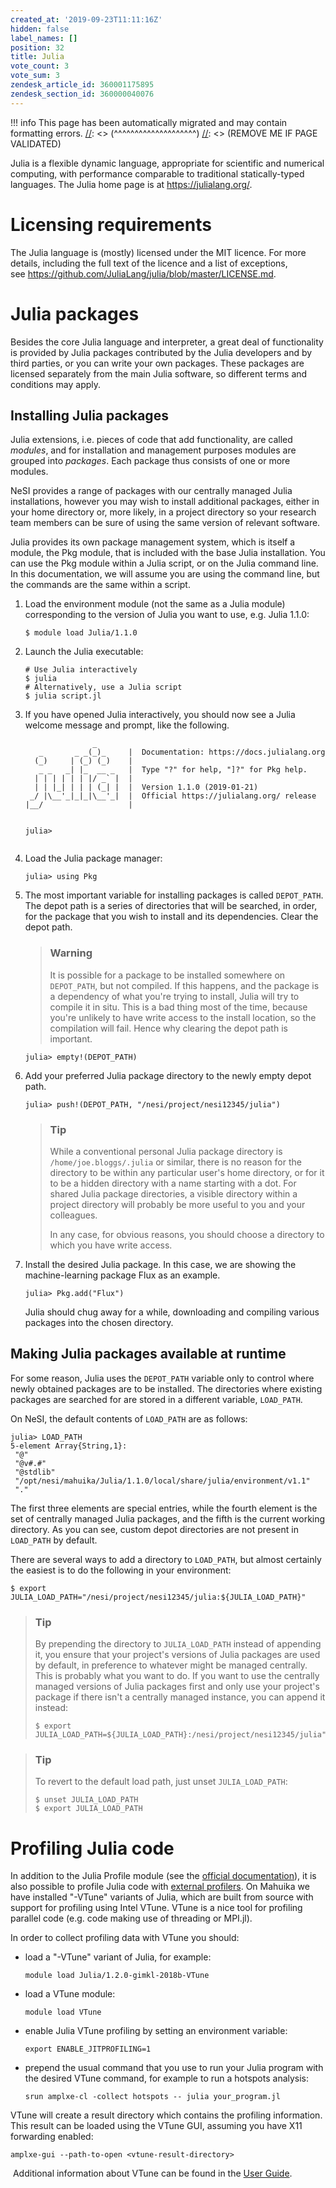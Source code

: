 ```yaml
---
created_at: '2019-09-23T11:11:16Z'
hidden: false
label_names: []
position: 32
title: Julia
vote_count: 3
vote_sum: 3
zendesk_article_id: 360001175895
zendesk_section_id: 360000040076
---
```




[//]: <> (REMOVE ME IF PAGE VALIDATED)
[//]: <> (vvvvvvvvvvvvvvvvvvvv)
!!! info
    This page has been automatically migrated and may contain formatting errors.
[//]: <> (^^^^^^^^^^^^^^^^^^^^)
[//]: <> (REMOVE ME IF PAGE VALIDATED)

<p>Julia is a flexible dynamic language, appropriate for scientific and numerical computing, with performance comparable to traditional statically-typed languages. The Julia home page is at <a href="https://julialang.org/">https://julialang.org/</a>.</p>
<h1 id="licensing">Licensing requirements</h1>
<p>The Julia language is (mostly) licensed under the MIT licence. For more details, including the full text of the licence and a list of exceptions, see <a href="https://github.com/JuliaLang/julia/blob/master/LICENSE.md">https://github.com/JuliaLang/julia/blob/master/LICENSE.md</a>.</p>
<h1 id="julia-packages">Julia packages</h1>
<p>Besides the core Julia language and interpreter, a great deal of functionality is provided by Julia packages contributed by the Julia developers and by third parties, or you can write your own packages. These packages are licensed separately from the main Julia software, so different terms and conditions may apply.</p>
<h2 id="installing-julia-packages">Installing Julia packages</h2>
<p>Julia extensions, i.e. pieces of code that add functionality, are called <em>modules</em>, and for installation and management purposes modules are grouped into <em>packages</em>. Each package thus consists of one or more modules.</p>
<p>NeSI provides a range of packages with our centrally managed Julia installations, however you may wish to install additional packages, either in your home directory or, more likely, in a project directory so your research team members can be sure of using the same version of relevant software.</p>
<p>Julia provides its own package management system, which is itself a module, the Pkg module, that is included with the base Julia installation. You can use the Pkg module within a Julia script, or on the Julia command line. In this documentation, we will assume you are using the command line, but the commands are the same within a script.</p>
<ol>
<li>Load the environment module (not the same as a Julia module) corresponding to the version of Julia you want to use, e.g. Julia 1.1.0:
<pre><code>$ module load Julia/1.1.0</code></pre>
</li>
<li>Launch the Julia executable:
<pre><code># Use Julia interactively
$ julia
# Alternatively, use a Julia script
$ julia script.jl</code></pre>
</li>
<li>If you have opened Julia interactively, you should now see a Julia welcome message and prompt, like the following.
<pre><code>               _
   _       _ _(_)_     |  Documentation: https://docs.julialang.org
  (_)     | (_) (_)    |
   _ _   _| |_  __ _   |  Type "?" for help, "]?" for Pkg help.
  | | | | | | |/ _` |  |
  | | |_| | | | (_| |  |  Version 1.1.0 (2019-01-21)
 _/ |\__'_|_|_|\__'_|  |  Official https://julialang.org/ release
|__/                   |

julia&gt;</code></pre>
</li>
<li>Load the Julia package manager:
<pre><code>julia&gt; using Pkg</code></pre>
</li>
<li>The most important variable for installing packages is called <code>DEPOT_PATH</code>. The depot path is a series of directories that will be searched, in order, for the package that you wish to install and its dependencies. Clear the depot path.
<blockquote class="blockquote-warning">
<h3>Warning</h3>
<p>It is possible for a package to be installed somewhere on <code>DEPOT_PATH</code>, but not compiled. If this happens, and the package is a dependency of what you're trying to install, Julia will try to compile it in situ. This is a bad thing most of the time, because you're unlikely to have write access to the install location, so the compilation will fail. Hence why clearing the depot path is important.</p>
</blockquote>
<pre><code>julia&gt; empty!(DEPOT_PATH)</code></pre>
</li>
<li>Add your preferred Julia package directory to the newly empty depot path.
<pre><code>julia&gt; push!(DEPOT_PATH, "/nesi/project/nesi12345/julia")</code></pre>
<blockquote class="blockquote-tip">
<h3>Tip</h3>
<p>While a conventional personal Julia package directory is <code>/home/joe.bloggs/.julia</code> or similar, there is no reason for the directory to be within any particular user's home directory, or for it to be a hidden directory with a name starting with a dot. For shared Julia package directories, a visible directory within a project directory will probably be more useful to you and your colleagues.</p>
<p>In any case, for obvious reasons, you should choose a directory to which you have write access.</p>
</blockquote>
</li>
<li>Install the desired Julia package. In this case, we are showing the machine-learning package Flux as an example.
<pre><code>julia&gt; Pkg.add("Flux")</code></pre>
Julia should chug away for a while, downloading and compiling various packages into the chosen directory.</li>
</ol>
<h2 id="loading-julia-packages">Making Julia packages available at runtime</h2>
<p>For some reason, Julia uses the <code>DEPOT_PATH</code> variable only to control where newly obtained packages are to be installed. The directories where existing packages are searched for are stored in a different variable, <code>LOAD_PATH</code>.</p>
<p>On NeSI, the default contents of <code>LOAD_PATH</code> are as follows:</p>
<pre><code>julia&gt; LOAD_PATH
5-element Array{String,1}:
 "@"
 "@v#.#"
 "@stdlib"
 "/opt/nesi/mahuika/Julia/1.1.0/local/share/julia/environment/v1.1"
 "."
</code></pre>
<p>The first three elements are special entries, while the fourth element is the set of centrally managed Julia packages, and the fifth is the current working directory. As you can see, custom depot directories are not present in <code>LOAD_PATH</code> by default.</p>
<p>There are several ways to add a directory to <code>LOAD_PATH</code>, but almost certainly the easiest is to do the following in your environment:</p>
<pre><code>$ export JULIA_LOAD_PATH="/nesi/project/nesi12345/julia:${JULIA_LOAD_PATH}"
</code></pre>
<blockquote class="blockquote-tip">
<h3>Tip</h3>
<p>By prepending the directory to <code>JULIA_LOAD_PATH</code> instead of appending it, you ensure that your project's versions of Julia packages are used by default, in preference to whatever might be managed centrally. This is probably what you want to do. If you want to use the centrally managed versions of Julia packages first and only use your project's package if there isn't a centrally managed instance, you can append it instead:</p>
<pre><code>$ export JULIA_LOAD_PATH=${JULIA_LOAD_PATH}:/nesi/project/nesi12345/julia"</code></pre>
</blockquote>
<blockquote class="blockquote-tip">
<h3>Tip</h3>
<p>To revert to the default load path, just unset <code>JULIA_LOAD_PATH</code>:</p>
<pre><code>$ unset JULIA_LOAD_PATH
$ export JULIA_LOAD_PATH</code></pre>
</blockquote>
<h1>Profiling Julia code</h1>
<p>In addition to the Julia Profile module (see the <a href="https://docs.julialang.org/en/v1/manual/profile/" target="_blank" rel="noopener">official documentation</a>), it is also possible to profile Julia code with <a href="https://docs.julialang.org/en/v1/manual/profile/#External-Profiling-1" target="_blank" rel="noopener">external profilers</a>. On Mahuika we have installed "-VTune" variants of Julia, which are built from source with support for profiling using Intel VTune. VTune is a nice tool for profiling parallel code (e.g. code making use of threading or MPI.jl).</p>
<p>In order to collect profiling data with VTune you should:</p>
<ul>
<li>load a "-VTune" variant of Julia, for example:
<pre><code>module load Julia/1.2.0-gimkl-2018b-VTune</code></pre>
</li>
<li>load a VTune module:
<pre><code>module load VTune</code></pre>
</li>
<li>enable Julia VTune profiling by setting an environment variable:
<pre><code>export ENABLE_JITPROFILING=1</code></pre>
</li>
<li>prepend the usual command that you use to run your Julia program with the desired VTune command, for example to run a hotspots analysis:
<pre><code>srun amplxe-cl -collect hotspots -- julia your_program.jl</code></pre>
</li>
</ul>
<p>VTune will create a result directory which contains the profiling information. This result can be loaded using the VTune GUI, assuming you have X11 forwarding enabled:</p>
<pre><code>amplxe-gui --path-to-open &lt;vtune-result-directory&gt;</code></pre>
<p> Additional information about VTune can be found in the <a href="https://software.intel.com/en-us/vtune-amplifier-help" target="_blank" rel="noopener">User Guide</a>.</p>